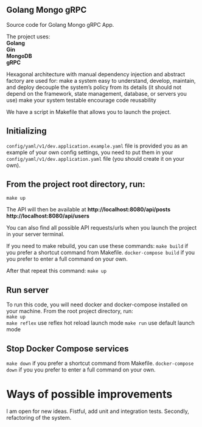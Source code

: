<div align="left">
  
## Golang Mongo gRPC     
Source code for  Golang Mongo gRPC App.

The project uses:  
**Golang    
Gin  
MongoDB  
gRPC**

Hexagonal architecture with manual dependency injection and abstract factory are used for:
make a system easy to understand, develop, maintain, and deploy
decouple the system’s policy from its details (it should not depend on the framework, state management, database, or servers you use)
make your system testable
encourage code reusability

We have a script in Makefile that allows you to launch the project.

## Initializing

`config/yaml/v1/dev.application.example.yaml` file is provided you as an example of your own config settings,  you need to put them in your `config/yaml/v1/dev.application.yaml` file (you should create it on your own). 

## From the project root directory, run:

```make up``` 

The API will then be available at  **http://localhost:8080/api/posts  http://localhost:8080/api/users**

You can also find all possible API requests/urls when you launch the project in your server terminal. 

If you need to make rebuild, you can use these commands:
```make build``` if you prefer a shortcut command from Makefile.
```docker-compose build``` if you you prefer to enter a full command on your own.
  
After that repeat this command:
```make up```

## Run server

To run this code, you will need docker and docker-compose installed on your machine. From the root project directory, run:  
```make up```    
```make reflex``` use reflex hot reload launch mode
```make run``` use default launch mode

## Stop Docker Compose services
```make down``` if you prefer a shortcut command from Makefile.
```docker-compose down``` if you you prefer to enter a full command on your own.
 
# Ways of possible improvements
I am open for new ideas. Fistful, add unit and integration tests. Secondly, refactoring of the system.

</div>
